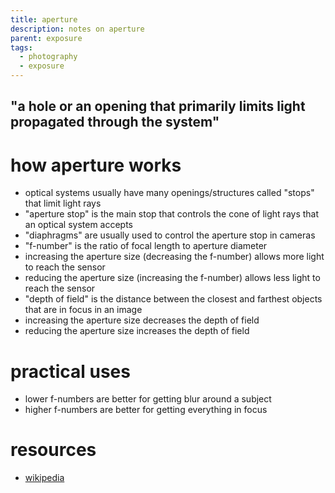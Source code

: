 ```yaml
---
title: aperture
description: notes on aperture
parent: exposure
tags:
  - photography
  - exposure
---
```

## "a hole or an opening that primarily limits light propagated through the system"
# how aperture works
- optical systems usually have many openings/structures called "stops" that limit light rays
- "aperture stop" is the main stop that controls the cone of light rays that an optical system accepts
- "diaphragms" are usually used to control the aperture stop in cameras
- "f-number" is the ratio of focal length to aperture diameter
- increasing the aperture size (decreasing the f-number) allows more light to reach the sensor
- reducing the aperture size (increasing the f-number) allows less light to reach the sensor
- "depth of field" is the distance between the closest and farthest objects that are in focus in an image
- increasing the aperture size decreases the depth of field
- reducing the aperture size increases the depth of field
# practical uses
- lower f-numbers are better for getting blur around a subject
- higher f-numbers are better for getting everything in focus
# resources
- [wikipedia](https://en.wikipedia.org/wiki/Aperture)